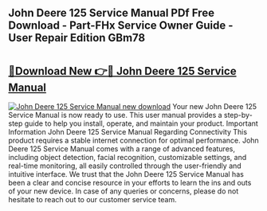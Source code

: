 ## John Deere 125 Service Manual PDf Free Download - Part-FHx Service Owner Guide - User Repair Edition GBm78

# <h2><a href="http://bc93285.oget.top/?id=John+Deere+125+Service+Manual">🔗Download New 👉🔴 John Deere 125 Service Manual</a></h2>

[![John Deere 125 Service Manual new download](https://i.imgur.com/5g1atiW.png)](http://bc93285.oget.top/?id=John+Deere+125+Service+Manual)
Your new John Deere 125 Service Manual is now ready to use. This user manual provides a step-by-step guide to help you install, operate, and maintain your product. Important Information John Deere 125 Service Manual Regarding Connectivity This product requires a stable internet connection for optimal performance. John Deere 125 Service Manual comes with a range of advanced features, including object detection, facial recognition, customizable settings, and real-time monitoring, all easily controlled through the user-friendly and intuitive interface. We trust that the John Deere 125 Service Manual has been a clear and concise resource in your efforts to learn the ins and outs of your new device. In case of any queries or concerns, please do not hesitate to reach out to our customer service team.
